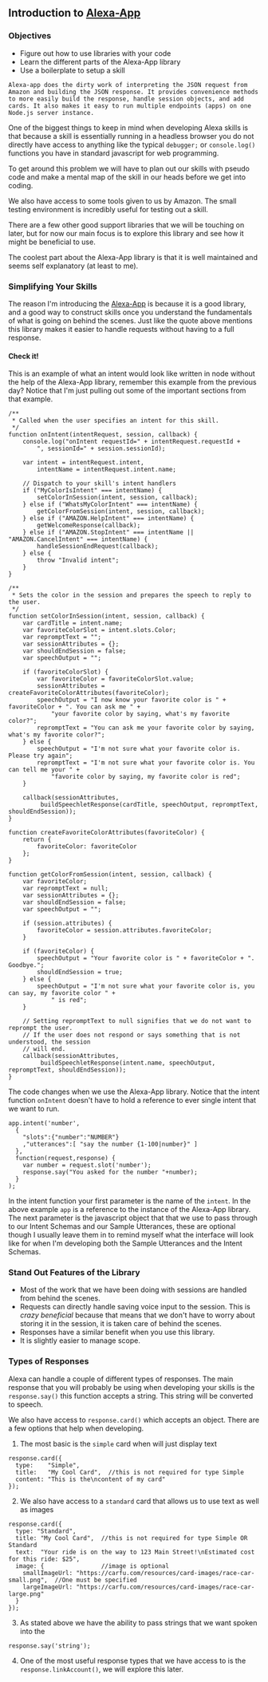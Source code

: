 ## Introduction to [Alexa-App](https://github.com/matt-kruse/alexa-app) 

### Objectives
* Figure out how to use libraries with your code
* Learn the different parts of the Alexa-App library
* Use a boilerplate to setup a skill


```
Alexa-app does the dirty work of interpreting the JSON request from Amazon and building the JSON response. It provides convenience methods to more easily build the response, handle session objects, and add cards. It also makes it easy to run multiple endpoints (apps) on one Node.js server instance.
```


One of the biggest things to keep in mind when developing Alexa skills is that because a skill is essentially 
running in a headless browser you do not directly have access to anything like the typical `debugger;` or `console.log()` 
functions you have in standard javascript for web programming.

To get around this problem we will have to plan out our skills with pseudo code and make a mental map of the skill in our heads before we get into coding.

We also have access to some tools given to us by Amazon. The small testing environment is incredibly useful for testing out a skill.

There are a few other good support libraries that we will be touching on later, but for now our main focus is to explore this library and see how it might be beneficial to use.

The coolest part about the Alexa-App library is that it is well maintained and seems self explanatory (at least to me).


### Simplifying Your Skills

The reason I'm introducing the [Alexa-App](https://github.com/matt-kruse/alexa-app) is because it is a good library, and a good way to 
construct skills once you understand the fundamentals of what is going on behind the scenes. 
Just like the quote above mentions this library makes it easier to handle requests without having to a full response.

#### Check it!
This is an example of what an intent would look like written in node without the help of the Alexa-App library, remember this example from the previous day? 
Notice that I'm just pulling out some of the important sections from that example. 

```
/**
 * Called when the user specifies an intent for this skill.
 */
function onIntent(intentRequest, session, callback) {
    console.log("onIntent requestId=" + intentRequest.requestId +
        ", sessionId=" + session.sessionId);

    var intent = intentRequest.intent,
        intentName = intentRequest.intent.name;

    // Dispatch to your skill's intent handlers
    if ("MyColorIsIntent" === intentName) {
        setColorInSession(intent, session, callback);
    } else if ("WhatsMyColorIntent" === intentName) {
        getColorFromSession(intent, session, callback);
    } else if ("AMAZON.HelpIntent" === intentName) {
        getWelcomeResponse(callback);
    } else if ("AMAZON.StopIntent" === intentName || "AMAZON.CancelIntent" === intentName) {
        handleSessionEndRequest(callback);
    } else {
        throw "Invalid intent";
    }
}

/**
 * Sets the color in the session and prepares the speech to reply to the user.
 */
function setColorInSession(intent, session, callback) {
    var cardTitle = intent.name;
    var favoriteColorSlot = intent.slots.Color;
    var repromptText = "";
    var sessionAttributes = {};
    var shouldEndSession = false;
    var speechOutput = "";

    if (favoriteColorSlot) {
        var favoriteColor = favoriteColorSlot.value;
        sessionAttributes = createFavoriteColorAttributes(favoriteColor);
        speechOutput = "I now know your favorite color is " + favoriteColor + ". You can ask me " +
            "your favorite color by saying, what's my favorite color?";
        repromptText = "You can ask me your favorite color by saying, what's my favorite color?";
    } else {
        speechOutput = "I'm not sure what your favorite color is. Please try again";
        repromptText = "I'm not sure what your favorite color is. You can tell me your " +
            "favorite color by saying, my favorite color is red";
    }

    callback(sessionAttributes,
         buildSpeechletResponse(cardTitle, speechOutput, repromptText, shouldEndSession));
}

function createFavoriteColorAttributes(favoriteColor) {
    return {
        favoriteColor: favoriteColor
    };
}

function getColorFromSession(intent, session, callback) {
    var favoriteColor;
    var repromptText = null;
    var sessionAttributes = {};
    var shouldEndSession = false;
    var speechOutput = "";

    if (session.attributes) {
        favoriteColor = session.attributes.favoriteColor;
    }

    if (favoriteColor) {
        speechOutput = "Your favorite color is " + favoriteColor + ". Goodbye.";
        shouldEndSession = true;
    } else {
        speechOutput = "I'm not sure what your favorite color is, you can say, my favorite color " +
            " is red";
    }

    // Setting repromptText to null signifies that we do not want to reprompt the user.
    // If the user does not respond or says something that is not understood, the session
    // will end.
    callback(sessionAttributes,
         buildSpeechletResponse(intent.name, speechOutput, repromptText, shouldEndSession));
}
```

The code changes when we use the Alexa-App library. Notice that the intent function `onIntent` doesn't have to hold a reference to ever single intent that we want to run.

```
app.intent('number',
  {
    "slots":{"number":"NUMBER"}
    ,"utterances":[ "say the number {1-100|number}" ]
  },
  function(request,response) {
    var number = request.slot('number');
    response.say("You asked for the number "+number);
  }
);

```

In the intent function your first parameter is the name of the `intent`. 
In the above example `app` is a reference to the instance of the Alexa-App library. 
The next parameter is the javascript object that that we use to pass through to our Intent Schemas and our Sample Utterances, these are optional though 
I usually leave them in to remind myself what the interface will look like for when I'm developing both the Sample Utterances and the Intent Schemas.

### Stand Out Features of the Library

* Most of the work that we have been doing with sessions are handled from behind the scenes. 
* Requests can directly handle saving voice input to the session. This is _crazy beneficial_ because that means that we 
don't have to worry about storing it in the session, it is taken care of behind the scenes.
* Responses have a similar benefit when you use this library. 
* It is slightly easier to manage scope.

### Types of Responses

Alexa can handle a couple of different types of responses. The main response that you will probably be using when developing 
your skills is the `response.say()` this function accepts a string. This string will be converted to speech. 

We also have access to `response.card()` which accepts an object. 
There are a few options that help when developing.

1. The most basic is the `simple` card when will just display text 
``` 
response.card({
  type:    "Simple",
  title:   "My Cool Card",  //this is not required for type Simple
  content: "This is the\ncontent of my card"
});
```

2. We also have access to a `standard` card that allows us to use text as well as images
```
response.card({
  type: "Standard",
  title: "My Cool Card",  //this is not required for type Simple OR Standard
  text:  "Your ride is on the way to 123 Main Street!\nEstimated cost for this ride: $25",
  image: {                //image is optional
    smallImageUrl: "https://carfu.com/resources/card-images/race-car-small.png",  //One must be specified
    largeImageUrl: "https://carfu.com/resources/card-images/race-car-large.png"
  }
});
```
3. As stated above we have the ability to pass strings that we want spoken into the
```
response.say('string');
```

4. One of the most useful response types that we have access to is the `response.linkAccount()`, we will explore this later.

